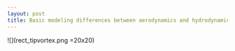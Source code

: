 ```yaml
---
layout: post
title: Basic modeling differences between aerodynamics and hydrodynamics
---
```

![](rect_tipvortex.png =20x20)
